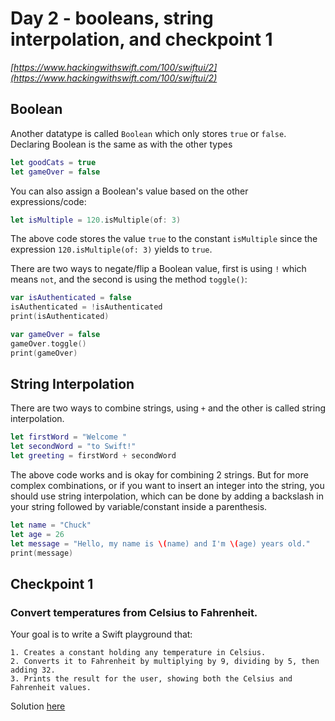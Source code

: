 # Day 2 - booleans, string interpolation, and checkpoint 1

*[https://www.hackingwithswift.com/100/swiftui/2](https://www.hackingwithswift.com/100/swiftui/2)*

## Boolean

Another datatype is called `Boolean` which only stores `true` or `false`. Declaring Boolean is the same as with the other types

```swift
let goodCats = true
let gameOver = false
```

You can also assign a Boolean's value based on the other expressions/code:

```swift
let isMultiple = 120.isMultiple(of: 3)
```

The above code stores the value `true` to the constant `isMultiple` since the expression `120.isMultiple(of: 3)` yields to `true`.

There are two ways to negate/flip a Boolean value, first is using `!` which means `not`, and the second is using the method `toggle()`:

```swift
var isAuthenticated = false
isAuthenticated = !isAuthenticated
print(isAuthenticated)

var gameOver = false
gameOver.toggle()
print(gameOver)
```

## String Interpolation

There are two ways to combine strings, using `+` and the other is called string interpolation.

```swift
let firstWord = "Welcome "
let secondWord = "to Swift!"
let greeting = firstWord + secondWord
```

The above code works and is okay for combining 2 strings. But for more complex combinations, or if you want to insert an integer into the string, you should use string interpolation, which can be done by adding a backslash in your string followed by variable/constant inside a parenthesis.

```swift
let name = "Chuck"
let age = 26
let message = "Hello, my name is \(name) and I'm \(age) years old."
print(message)
```

## Checkpoint 1

### Convert temperatures from Celsius to Fahrenheit.

Your goal is to write a Swift playground that:

```
1. Creates a constant holding any temperature in Celsius.
2. Converts it to Fahrenheit by multiplying by 9, dividing by 5, then adding 32.
3. Prints the result for the user, showing both the Celsius and Fahrenheit values.
```


Solution [here](CelsiusToFahrenheit.playground/Contents.swift)